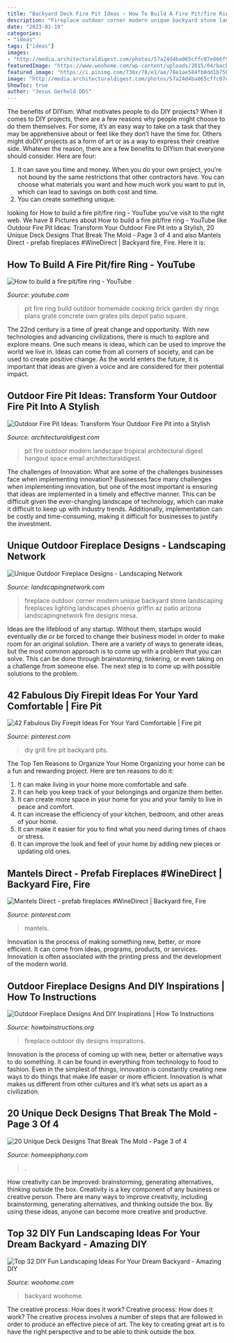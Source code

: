 ```yaml
---
title: "Backyard Deck Fire Pit Ideas ~ How To Build A Fire Pit/fire Ring"
description: "Fireplace outdoor corner modern unique backyard stone landscaping fireplaces lighting landscapes phoenix griffin az patio arizona landscapingnetwork fire designs mesa"
date: "2023-01-19"
categories:
- "ideas"
tags: ["ideas"]
images:
- "http://media.architecturaldigest.com/photos/57a24d4ba065cffc07e866f9/master/pass/outdoor-fire-pit-ideas-02.jpg"
featuredImage: "https://www.woohome.com/wp-content/uploads/2015/04/backyard-landscaping-woohome-18.jpg"
featured_image: "https://i.pinimg.com/736x/78/e1/ae/78e1ae584fb8dd1b75062218de6f462c.jpg"
image: "http://media.architecturaldigest.com/photos/57a24d4ba065cffc07e866f9/master/pass/outdoor-fire-pit-ideas-02.jpg"
ShowToc: true
author: "Jesus Gerhold DDS"
---
```



The benefits of DIYism: What motivates people to do DIY projects?
When it comes to DIY projects, there are a few reasons why people might choose to do them themselves. For some, it’s an easy way to take on a task that they may be apprehensive about or feel like they don’t have the time for. Others might doDIY projects as a form of art or as a way to express their creative side. Whatever the reason, there are a few benefits to DIYism that everyone should consider. Here are four: 
1) It can save you time and money. When you do your own project, you’re not bound by the same restrictions that other contractors have. You can choose what materials you want and how much work you want to put in, which can lead to savings on both cost and time. 
2) You can create something unique.

	

		
looking for How to build a fire pit/fire ring - YouTube you've visit to the right web. We have 8 Pictures about How to build a fire pit/fire ring - YouTube like Outdoor Fire Pit Ideas: Transform Your Outdoor Fire Pit into a Stylish, 20 Unique Deck Designs That Break The Mold - Page 3 of 4 and also Mantels Direct - prefab fireplaces #WineDirect | Backyard fire, Fire. Here it is:
		
    
## How To Build A Fire Pit/fire Ring - YouTube

<img loading=lazy src="http://i1.ytimg.com/vi/0m8DlPE_GOk/maxresdefault.jpg" onerror="this.onerror=null;this.src='https://tse4.mm.bing.net/th?id=OIP.pK60z_ekGnl2BFjBGz7oiQHaEK&amp;pid=15.1';" alt="How to build a fire pit/fire ring - YouTube">

_Source: youtube.com_

>pit fire ring build outdoor homemade cooking brick garden diy rings plans grate concrete own grates pits depot patio square. 

	

The 22nd century is a time of great change and opportunity. With new technologies and advancing civilizations, there is much to explore and explore means. One such means is ideas, which can be used to improve the world we live in. Ideas can come from all corners of society, and can be used to create positive change. As the world enters the future, it is important that ideas are given a voice and are considered for their potential impact.

    
## Outdoor Fire Pit Ideas: Transform Your Outdoor Fire Pit Into A Stylish

<img loading=lazy src="http://media.architecturaldigest.com/photos/57a24d4ba065cffc07e866f9/master/pass/outdoor-fire-pit-ideas-02.jpg" onerror="this.onerror=null;this.src='https://tse2.mm.bing.net/th?id=OIP.q-QJPlYGHkClRNbdVhtL0QHaLH&amp;pid=15.1';" alt="Outdoor Fire Pit Ideas: Transform Your Outdoor Fire Pit into a Stylish">

_Source: architecturaldigest.com_

>pit fire outdoor modern landscape tropical architectural digest hangout space email architecturaldigest. 

	

The challenges of Innovation: What are some of the challenges businesses face when implementing innovation?
Businesses face many challenges when implementing innovation, but one of the most important is ensuring that ideas are implemented in a timely and effective manner. This can be difficult given the ever-changing landscape of technology, which can make it difficult to keep up with industry trends. Additionally, implementation can be costly and time-consuming, making it difficult for businesses to justify the investment.

    
## Unique Outdoor Fireplace Designs - Landscaping Network

<img loading=lazy src="https://images.landscapingnetwork.com/pictures/images/500x500Max/outdoor-fireplace_13/outdoor-corner-fireplace-unique-landscapes-by-griffin_2042.jpg" onerror="this.onerror=null;this.src='https://tse1.mm.bing.net/th?id=OIP.-UNNtP6XFAaSeIU2Ny2sJAHaE3&amp;pid=15.1';" alt="Unique Outdoor Fireplace Designs - Landscaping Network">

_Source: landscapingnetwork.com_

>fireplace outdoor corner modern unique backyard stone landscaping fireplaces lighting landscapes phoenix griffin az patio arizona landscapingnetwork fire designs mesa. 

	

Ideas are the lifeblood of any startup. Without them, startups would eventually die or be forced to change their business model in order to make room for an original solution. There are a variety of ways to generate ideas, but the most common approach is to come up with a problem that you can solve. This can be done through brainstorming, tinkering, or even taking on a challenge from someone else. The next step is to come up with possible solutions to the problem.

    
## 42 Fabulous Diy Firepit Ideas For Your Yard Comfortable | Fire Pit

<img loading=lazy src="https://i.pinimg.com/736x/f1/c9/5f/f1c95fa69e98f4dcbf1d6e0d534f4e0b.jpg" onerror="this.onerror=null;this.src='https://tse1.mm.bing.net/th?id=OIP.W5UZMZMSy0wfb_4UmivYNwHaLV&amp;pid=15.1';" alt="42 Fabulous Diy Firepit Ideas For Your Yard Comfortable | Fire pit">

_Source: pinterest.com_

>diy grill fire pit backyard pits. 

	

The Top Ten Reasons to Organize Your Home
Organizing your home can be a fun and rewarding project. Here are ten reasons to do it: 
1. It can make living in your home more comfortable and safe.
2. It can help you keep track of your belongings and organize them better. 
3. It can create more space in your home for you and your family to live in peace and comfort. 
4. It can increase the efficiency of your kitchen, bedroom, and other areas of your home. 
5. It can make it easier for you to find what you need during times of chaos or stress. 
6. It can improve the look and feel of your home by adding new pieces or updating old ones. 

    
## Mantels Direct - Prefab Fireplaces #WineDirect | Backyard Fire, Fire

<img loading=lazy src="https://i.pinimg.com/736x/78/e1/ae/78e1ae584fb8dd1b75062218de6f462c.jpg" onerror="this.onerror=null;this.src='https://tse3.mm.bing.net/th?id=OIP.pKSUb6fVMLHwcIigNcSxbgAAAA&amp;pid=15.1';" alt="Mantels Direct - prefab fireplaces #WineDirect | Backyard fire, Fire">

_Source: pinterest.com_

>mantels. 

	

Innovation is the process of making something new, better, or more efficient. It can come from ideas, programs, products, or services. Innovation is often associated with the printing press and the development of the modern world.

    
## Outdoor Fireplace Designs And DIY Inspirations | How To Instructions

<img loading=lazy src="http://www.howtoinstructions.org/wp-content/uploads/2014/10/Outdoor-Fireplace-Designs-And-DIY-Ideas-5-512x339.jpeg" onerror="this.onerror=null;this.src='https://tse2.mm.bing.net/th?id=OIP.cLnW3b4Ld9qzmre1K_k2mgHaE5&amp;pid=15.1';" alt="Outdoor Fireplace Designs And DIY Inspirations | How To Instructions">

_Source: howtoinstructions.org_

>fireplace outdoor diy designs inspirations. 

	

Innovation is the process of coming up with new, better or alternative ways to do something. It can be found in everything from technology to food to fashion. Even in the simplest of things, innovation is constantly creating new ways to do things that make life easier or more efficient. Innovation is what makes us different from other cultures and it’s what sets us apart as a civilization.

    
## 20 Unique Deck Designs That Break The Mold - Page 3 Of 4

<img loading=lazy src="https://homeepiphany.com/wp-content/uploads/2015/06/20-Unique-Deck-Designs-That-Break-The-Mold-12.jpg" onerror="this.onerror=null;this.src='https://tse2.mm.bing.net/th?id=OIP.4SAzaItN369-u13RB-KEoAHaFk&amp;pid=15.1';" alt="20 Unique Deck Designs That Break The Mold - Page 3 of 4">

_Source: homeepiphany.com_

>. 

	

How creativity can be improved: brainstorming, generating alternatives, thinking outside the box.
Creativity is a key component of any business or creative person. There are many ways to improve creativity, including brainstorming, generating alternatives, and thinking outside the box. By using these ideas, anyone can become more creative and productive.

    
## Top 32 DIY Fun Landscaping Ideas For Your Dream Backyard - Amazing DIY

<img loading=lazy src="https://www.woohome.com/wp-content/uploads/2015/04/backyard-landscaping-woohome-18.jpg" onerror="this.onerror=null;this.src='https://tse4.mm.bing.net/th?id=OIP.NN8niOHlsXPaXPDAkuvbxQHaNK&amp;pid=15.1';" alt="Top 32 DIY Fun Landscaping Ideas For Your Dream Backyard - Amazing DIY">

_Source: woohome.com_

>backyard woohome. 

	

The creative process: How does it work?
Creative process: How does it work?
The creative process involves a number of steps that are followed in order to produce an effective piece of art. The key to creating great art is to have the right perspective and to be able to think outside the box.

